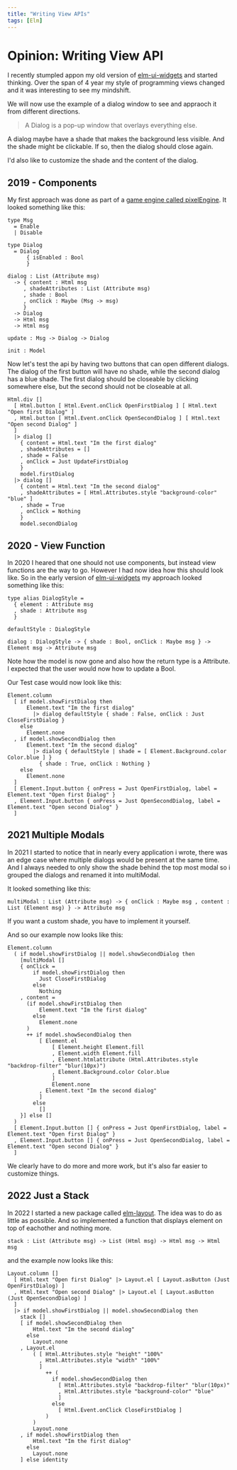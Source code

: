 ```yaml
---
title: "Writing View APIs"
tags: [Elm]
---
```

# Opinion: Writing View API

I recently stumpled appon my old version of [elm-ui-widgets](https://package.elm-lang.org/packages/Orasund/elm-ui-widgets/latest/) and started thinking.
Over the span of 4 year my style of programming views changed and it was interesting to see my mindshift.

We will now use the example of a dialog window to see and appraoch it from different directions.

> A Dialog is a pop-up window that overlays everything else.

A dialog maybe have a shade that makes the background less visible.
And the shade might be clickable. If so, then the dialog should close again.

I'd also like to customize the shade and the content of the dialog.

## 2019 - Components

My first approach was done as part of a [game engine called pixelEngine](https://package.elm-lang.org/packages/Orasund/pixelengine/latest/).
It looked something like this:

```
type Msg
  = Enable
  | Disable

type Dialog
  = Dialog 
      { isEnabled : Bool
      }

dialog : List (Attribute msg) 
  -> { content : Html msg
     , shadeAttributes : List (Attribute msg)
     , shade : Bool
     , onClick : Maybe (Msg -> msg)
     }
  -> Dialog
  -> Html msg
  -> Html msg

update : Msg -> Dialog -> Dialog

init : Model
```

Now let's test the api by having two buttons that can open different dialogs.
The dialog of the first button will have no shade, while the second dialog has a blue shade.
The first dialog should be closeable by clicking somewhere else, but the second should not be closeable at all.

```
Html.div []
  [ Html.button [ Html.Event.onClick OpenFirstDialog ] [ Html.text "Open first Dialog" ]
  , Html.button [ Html.Event.onClick OpenSecondDialog ] [ Html.text "Open second Dialog" ]
  ]
  |> dialog []
    { content = Html.text "Im the first dialog"
    , shadeAttributes = []
    , shade = False
    , onClick = Just UpdateFirstDialog
    }
    model.firstDialog
  |> dialog []
    { content = Html.text "Im the second dialog"
    , shadeAttributes = [ Html.Attributes.style "background-color" "blue" ]
    , shade = True
    , onClick = Nothing
    }
    model.secondDialog
```

## 2020 - View Function

In 2020 I heared that one should not use components, but instead view functions are the way to go.
However I had now idea how this should look like. So in the early version of [elm-ui-widgets](https://package.elm-lang.org/packages/Orasund/elm-ui-widgets/latest/)
my approach looked something like this:

```
type alias DialogStyle =
  { element : Attribute msg
  , shade : Attribute msg
  }

defaultStyle : DialogStyle

dialog : DialogStyle -> { shade : Bool, onClick : Maybe msg } -> Element msg -> Attribute msg
```

Note how the model is now gone and also how the return type is a Attribute. I expected that the user would now how to update a Bool.

Our Test case would now look like this:

```
Element.column
  [ if model.showFirstDialog then
      Element.text "Im the first dialog"
        |> dialog defaultStyle { shade : False, onClick : Just CloseFirstDialog }
    else
      Element.none
  , if model.showSecondDialog then
      Element.text "Im the second dialog"
        |> dialog { defaultStyle | shade = [ Element.Background.color Color.blue ] } 
          { shade : True, onClick : Nothing }
    else
      Element.none
  ]
  [ Element.Input.button { onPress = Just OpenFirstDialog, label = Element.text "Open first Dialog" }
  , Element.Input.button { onPress = Just OpenSecondDialog, label = Element.text "Open second Dialog" }
  ]
```

## 2021 Multiple Modals

In 2021 I started to notice that in nearly every application i wrote, there was an edge case where multiple dialogs would be present at the same time.
And I always needed to only show the shade behind the top most modal so i grouped the dialogs and renamed it into multiModal.

It looked something like this:

```
multiModal : List (Attribute msg) -> { onClick : Maybe msg , content : List (Element msg) } -> Attribute msg
```

If you want a custom shade, you have to implement it yourself.

And so our example now looks like this:

```
Element.column
  ( if model.showFirstDialog || model.showSecondDialog then
    [multiModal []
    { onClick = 
        if model.showFirstDialog then
          Just CloseFirstDialog
        else 
          Nothing
    , content =
      (if model.showFirstDialog then
          Element.text "Im the first dialog"
        else
          Element.none
      )
      ++ if model.showSecondDialog then
          [ Element.el 
              [ Element.height Element.fill
              , Element.width Element.fill
              , Element.htmlattribute (Html.Attributes.style "backdrop-filter" "blur(10px)")
              , Element.Background.color Color.blue
              ]
              Element.none
          , Element.text "Im the second dialog"
          ]
        else
          []
    }] else []
  )
  [ Element.Input.button [] { onPress = Just OpenFirstDialog, label = Element.text "Open first Dialog" }
  , Element.Input.button [] { onPress = Just OpenSecondDialog, label = Element.text "Open second Dialog" }
  ]
```

We clearly have to do more and more work, but it's also far easier to customize things.

## 2022 Just a Stack

In 2022 I started a new package called [elm-layout](https://package.elm-lang.org/packages/Orasund/elm-layout/latest/). The idea was to do as little as possible.
And so implemented a function that displays element on top of eachother and nothing more.

```
stack : List (Attribute msg) -> List (Html msg) -> Html msg -> Html msg
```

and the example now looks like this:

```
Layout.column []
  [ Html.text "Open first Dialog" |> Layout.el [ Layout.asButton (Just OpenFirstDialog) ] 
  , Html.text "Open second Dialog" |> Layout.el [ Layout.asButton (Just OpenSecondDialog) ]
  ]
  |> if model.showFirstDialog || model.showSecondDialog then
    stack []
    [ if model.showSecondDialog then 
        Html.text "Im the second dialog"
      else
        Layout.none
    , Layout.el 
        ( [ Html.Attributes.style "height" "100%"
          , Html.Attributes.style "width" "100%"
          ] 
            ++ (
              if model.showSecondDialog then
                [ Html.Attributes.style "backdrop-filter" "blur(10px)"
                , Html.Attributes.style "background-color" "blue"
                ]
              else
                [ Html.Event.onClick CloseFirstDialog ]
            )
        )
        Layout.none
    , if model.showFirstDialog then
        Html.text "Im the first dialog"
      else
        Layout.none
    ] else identity
```
